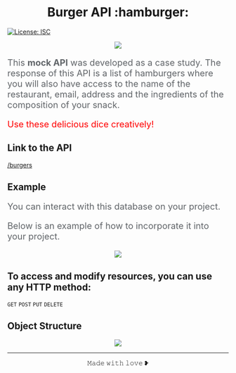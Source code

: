 <h1 align="center">Burger API :hamburger:</h1>
<p>
  <a href="#" target="_blank">
    <img alt="License: ISC" src="https://img.shields.io/badge/License-ISC-yellow.svg" />
  </a>
</p>

<p align="center">
  <img  src="https://user-images.githubusercontent.com/16991001/175823046-417164c0-48b1-41b2-8020-adda0e35d689.pn)" />
<p>

<p style="color: #616569; font-size: 1.25rem">This <strong>mock API</strong> was developed as a case study. The response of this API is a list of hamburgers where you will also have access to the name of the restaurant, email, address and the ingredients of the composition of your snack.</p>

<p style="color: red; font-size: 1.25rem">Use these delicious dice creatively!</p>

## Link to the API

[/burgers](https://mm-burger-api.herokuapp.com/)

## Example

<p style=" color: #616569; font-size: 1.25rem">You can interact with this database on your project. </p>

<p style=" color: #616569; font-size: 1.25rem">Below is an example of how to incorporate it into your project. </p>

<p align="center">
  <img  src="https://user-images.githubusercontent.com/16991001/175823247-fea282eb-e8d0-48da-943b-d68b55279bdf.png" />
<p>

## To access and modify resources, you can use any HTTP method:

<code>GET</code>
<code>POST</code>
<code>PUT</code>
<code>DELETE</code>

## Object Structure
  
<p align="center">
  <img  src="https://user-images.githubusercontent.com/16991001/175823849-953b0a75-33b3-4e3e-80e2-ebcc8ddc054e.png" />
<p>

<hr>
<p align="center">𝙼𝚊𝚍𝚎 𝚠𝚒𝚝𝚑 𝚕𝚘𝚟𝚎 ❥<p>
